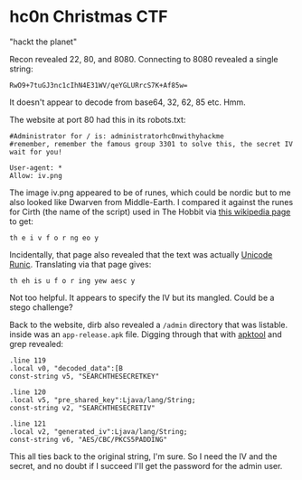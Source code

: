 # hc0n Christmas CTF

"hackt the planet"

Recon revealed 22, 80, and 8080. Connecting to 8080 revealed a single string:

    RwO9+7tuGJ3nc1cIhN4E31WV/qeYGLURrcS7K+Af85w=

It doesn't appear to decode from base64, 32, 62, 85 etc. Hmm.

The website at port 80 had this in its robots.txt:

    #Administrator for / is: administratorhc0nwithyhackme
    #remember, remember the famous group 3301 to solve this, the secret IV wait for you!

    User-agent: *
    Allow: iv.png 

The image iv.png appeared to be of runes, which could be nordic but to me also looked like Dwarven from Middle-Earth. I compared it against the runes for Cirth (the name of the script) used in The Hobbit via [this wikipedia page](https://en.wikipedia.org/wiki/Cirth#Runes_from_The_Hobbit) to get:

    th e i v f o r ng eo y

Incidentally, that page also revealed that the text was actually [Unicode Runic](https://en.wikipedia.org/wiki/Runic_(Unicode_block)). Translating via that page gives:

    th eh is u f o r ing yew aesc y

Not too helpful. It appears to specify the IV but its mangled. Could be a stego challenge?

Back to the website, dirb also revealed a `/admin` directory that was listable. inside was an `app-release.apk` file. Digging through that with [apktool](https://ibotpeaches.github.io/Apktool/) and grep revealed:

    .line 119
    .local v0, "decoded_data":[B
    const-string v5, "SEARCHTHESECRETKEY"

    .line 120
    .local v5, "pre_shared_key":Ljava/lang/String;
    const-string v2, "SEARCHTHESECRETIV"

    .line 121
    .local v2, "generated_iv":Ljava/lang/String;
    const-string v6, "AES/CBC/PKCS5PADDING"

This all ties back to the original string, I'm sure. So I need the IV and the secret, and no doubt if I succeed I'll get the password for the admin user.